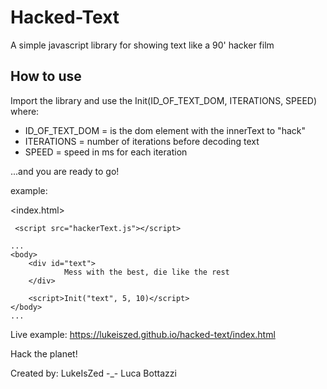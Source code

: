 # Hacked-Text
A simple javascript library for showing text like a 90' hacker film

## How to use
Import the library and use the Init(ID_OF_TEXT_DOM, ITERATIONS, SPEED) where:
- ID_OF_TEXT_DOM = is the dom element with the innerText to "hack"
- ITERATIONS = number of iterations before decoding text
- SPEED = speed in ms for each iteration

...and you are ready to go!


example:

<index.html>
```
 <script src="hackerText.js"></script>
```

```
...
<body>
    <div id="text">
            Mess with the best, die like the rest
    </div>

    <script>Init("text", 5, 10)</script>
</body>
...

```

Live example:
https://lukeiszed.github.io/hacked-text/index.html

Hack the planet!

Created by:
LukeIsZed -_- Luca Bottazzi

